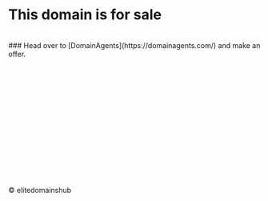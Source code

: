 # This domain is for sale
<br/>
### Head over to [DomainAgents](https://domainagents.com/) and make an offer.
<br/>
<br/>
<br/>
<br/>
<br/>
<br/>
<br/>
<br/>
<br/>
<br/>
<br/>
<br/>
<br/>
<br/>
<br/>
<br/>
© elitedomainshub
